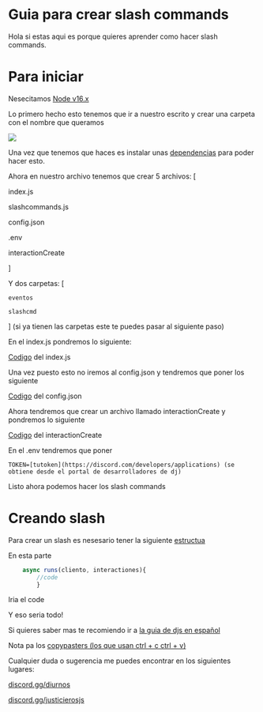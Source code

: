 

<h1>Guia para crear slash commands</h1>
                                                                                                                                                  


Hola si estas aqui es porque quieres aprender como hacer slash commands.




<h1>Para iniciar</h1>
                                           
                                                  

Nesecitamos [Node v16.x](https://nodejs.org/en/)

Lo primero hecho esto tenemos que ir a nuestro escrito y crear una carpeta con el nombre que queramos

<img src='https://cdn.discordapp.com/attachments/884856330685407255/884856343104729128/unknown.png'></img>


Una vez que tenemos que haces es instalar unas [dependencias](./dependencias.txt) para poder hacer esto.

Ahora en nuestro archivo tenemos que crear 5 archivos: [

index.js

slashcommands.js

config.json

.env

interactionCreate

]

Y dos carpetas: [

    eventos

    slashcmd

] (si ya tienen las carpetas este te puedes pasar al siguiente paso)

En el index.js pondremos lo siguiente:

[Codigo](./codigos/index.js) del index.js

Una vez puesto esto no iremos al config.json y tendremos que poner los siguiente

[Codigo](./codigos/config.json) del config.json

Ahora tendremos que crear un archivo llamado interactionCreate y pondremos lo siguiente

[Codigo](./codigos/interactionCreate) del interactionCreate

En el .env tendremos que poner

```
TOKEN=[tutoken](https://discord.com/developers/applications) (se obtiene desde el portal de desarrolladores de dj)
```

Listo ahora podemos hacer los slash commands




<h1>Creando slash</h1>
                                        

                                                                                                       


Para crear un slash es nesesario tener la siguiente [estructua](./codigos/estructura.js)


En esta parte
```js
    async runs(cliento, interactiones){
        //code
        }
``` 
Iria el code

Y eso seria todo!

Si quieres saber mas te recomiendo ir a [la guia de djs en español](https://guia.palta.ml/interacciones/respondiendo-a-comandos-de-barra#opciones-de-comando)


Nota pa los [copypasters (los que usan ctrl + c ctrl + v)](./codigos/pa-cobipasters.txt)


Cualquier duda o sugerencia me puedes encontrar en los siguientes lugares:

[discord.gg/diurnos](https://dsc.gg/diurnos)

[discord.gg/justicierosjs](htt)